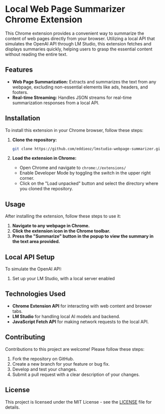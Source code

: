 # Local Web Page Summarizer Chrome Extension

This Chrome extension provides a convenient way to summarize the content of web pages directly from your browser. Utilizing a local API that simulates the OpenAI API through LM Studio, this extension fetches and displays summaries quickly, helping users to grasp the essential content without reading the entire text.

## Features

- **Web Page Summarization:** Extracts and summarizes the text from any webpage, excluding non-essential elements like ads, headers, and footers.
- **Real-time Streaming:** Handles JSON streams for real-time summarization responses from a local API.

## Installation

To install this extension in your Chrome browser, follow these steps:

1. **Clone the repository:**
   ```bash
   git clone https://github.com/eddieoz/lmstudio-webpage-summarizer.git
   ```

2. **Load the extension in Chrome:**
   - Open Chrome and navigate to `chrome://extensions/`
   - Enable Developer Mode by toggling the switch in the upper right corner.
   - Click on the "Load unpacked" button and select the directory where you cloned the repository.

## Usage

After installing the extension, follow these steps to use it:

1. **Navigate to any webpage in Chrome.**
2. **Click the extension icon in the Chrome toolbar.**
3. **Press the "Summarize" button in the popup to view the summary in the text area provided.**

## Local API Setup

To simulate the OpenAI API:

1. Set up your LM Studio, with a local server enabled

## Technologies Used

- **Chrome Extension API** for interacting with web content and browser tabs.
- **LM Studio** for handling local AI models and backend.
- **JavaScript Fetch API** for making network requests to the local API.

## Contributing

Contributions to this project are welcome! Please follow these steps:

1. Fork the repository on GitHub.
2. Create a new branch for your feature or bug fix.
3. Develop and test your changes.
4. Submit a pull request with a clear description of your changes.

## License

This project is licensed under the MIT License - see the [LICENSE](LICENSE) file for details.